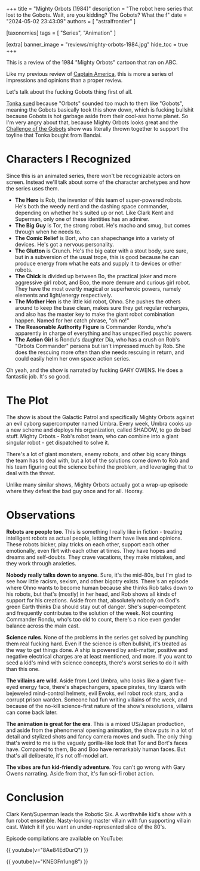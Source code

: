 +++
title = "Mighty Orbots (1984)"
description = "The robot hero series that lost to the Gobots. Wait, are you kidding? The Gobots? What the f"
date = "2024-05-02 23:43:09"
authors = [ "astralfrontier" ]

[taxonomies]
tags = [ "Series", "Animation" ]

[extra]
banner_image = "reviews/mighty-orbots-1984.jpg"
hide_toc = true
+++

This is a review of the 1984 "Mighty Orbots" cartoon that ran on ABC.

Like my previous review of [Captain America](@/reviews/captain-america-1944.md),
this is more a series of impressions and opinions than a proper review.

<!-- more -->

Let's talk about the fucking Gobots thing first of all.

[Tonka sued](https://www.cbr.com/the-might-orbots-tonka-lawsuit/) because "Orbots" sounded too much to them like "Gobots", meaning the Gobots basically took this show down, which is fucking bullshit because Gobots is hot garbage aside from their cool-ass home planet. So I'm very angry about that, because Mighty Orbots looks great and the [Challenge of the Gobots](https://tvtropes.org/pmwiki/pmwiki.php/WesternAnimation/ChallengeOfTheGoBots) show was literally thrown together to support the toyline that Tonka bought from Bandai.

# Characters I Recognized

Since this is an animated series, there won't be recognizable actors on screen. Instead we'll talk about some of the character archetypes and how the series uses them.

- **The Hero** is Rob, the inventor of this team of super-powered robots. He's both the weedy nerd and the dashing space commander, depending on whether he's suited up or not. Like Clark Kent and Superman, only one of these identities has an admirer.
- **The Big Guy** is Tor, the strong robot. He's macho and smug, but comes through when he needs to.
- **The Comic Relief** is Bort, who can shapechange into a variety of devices. He's got a nervous personality.
- **The Glutton** is Crunch. He's the big eater with a stout body, sure sure, but in a subversion of the usual trope, this is good because he can produce energy from what he eats and supply it to devices or other robots.
- **The Chick** is divided up between Bo, the practical joker and more aggressive girl robot, and Boo, the more demure and curious girl robot. They have the most overtly magical or superheroic powers, namely elements and light/energy respectively.
- **The Mother Hen** is the little kid robot, Ohno. She pushes the others around to keep the base clean, makes sure they get regular recharges, and also has the master key to make the giant robot combination happen. Named for her catch phrase, "oh no!"
- **The Reasonable Authority Figure** is Commander Rondu, who's apparently in charge of everything and has unspecified psychic powers
- **The Action Girl** is Rondu's daughter Dia, who has a crush on Rob's "Orbots Commander" persona but isn't impressed much by Rob. She does the rescuing more often than she needs rescuing in return, and could easily helm her own space action series.

Oh yeah, and the show is narrated by fucking GARY OWENS. He does a fantastic job. It's so good.

# The Plot

The show is about the Galactic Patrol and specifically Mighty Orbots against an evil cyborg supercomputer named Umbra. Every week, Umbra cooks up a new scheme and deploys his organization, called SHADOW, to go do bad stuff. Mighty Orbots - Rob's robot team, who can combine into a giant singular robot - get dispatched to solve it.

There's a lot of giant monsters, enemy robots, and other big scary things the team has to deal with, but a lot of the solutions come down to Rob and his team figuring out the science behind the problem, and leveraging that to deal with the threat.

Unlike many similar shows, Mighty Orbots actually got a wrap-up episode where they defeat the bad guy once and for all. Hooray.

# Observations

**Robots are people too**. This is something I really like in fiction - treating intelligent robots as actual people, letting them have lives and opinions. These robots bicker, play tricks on each other, support each other emotionally, even flirt with each other at times. They have hopes and dreams and self-doubts. They crave vacations, they make mistakes, and they work through anxieties.

**Nobody really talks down to anyone**. Sure, it's the mid-80s, but I'm glad to see how little racism, sexism, and other bigotry exists. There's an episode where Ohno wants to become human because she thinks Rob talks down to his robots, but that's (mostly) in her head, and Rob shows all kinds of support for his creations. Aside from that, absolutely nobody on God's green Earth thinks Dia should stay out of danger. She's super-competent and frequently contributes to the solution of the week. Not counting Commander Rondu, who's too old to count, there's a nice even gender balance across the main cast.

**Science rules**. None of the problems in the series get solved by punching them real fucking hard. Even if the science is often bullshit, it's treated as the way to get things done. A ship is powered by anti-matter, positive and negative electrical charges are at least mentioned, and more. If you want to seed a kid's mind with science concepts, there's worst series to do it with than this one.

**The villains are wild**. Aside from Lord Umbra, who looks like a giant five-eyed energy face, there's shapechangers, space pirates, tiny lizards with bejeweled mind-control helmets, evil Ewoks, evil robot rock stars, and a corrupt prison warden. Someone had fun writing villains of the week, and because of the no-kill science-first nature of the show's resolutions, villains can come back later.

**The animation is great for the era**. This is a mixed US/Japan production, and aside from the phenomenal opening animation, the show puts in a lot of detail and stylized shots and fancy camera moves and such. The only thing that's weird to me is the vaguely gorilla-like look that Tor and Bort's faces have. Compared to them, Bo and Boo have remarkably human faces. But that's all deliberate, it's not off-model art.

**The vibes are fun kid-friendly adventure**. You can't go wrong with Gary Owens narrating. Aside from that, it's fun sci-fi robot action.

# Conclusion

Clark Kent/Superman leads the Robotic Six. A worthwhile kid's show with a fun robot ensemble. Nasty-looking master villain with fun supporting villain cast. Watch it if you want an under-represented slice of the 80's.

Episode compilations are available on YouTube:

{{ youtube(v="8Ae84Ed0urQ") }}

{{ youtube(v="KNEGFn1ung8") }}